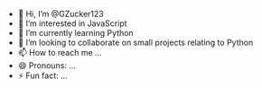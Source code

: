 - 👋 Hi, I’m @GZucker123
- 👀 I’m interested in JavaScript 
- 🌱 I’m currently learning Python
- 💞️ I’m looking to collaborate on small projects relating to Python
- 📫 How to reach me ...
- 😄 Pronouns: ...
- ⚡ Fun fact: ...

<!---
GZucker123/GZucker123 is a ✨ special ✨ repository because its `README.md` (this file) appears on your GitHub profile.
You can click the Preview link to take a look at your changes.
--->
